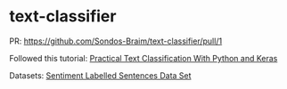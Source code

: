 # text-classifier
PR:
https://github.com/Sondos-Braim/text-classifier/pull/1

Followed this tutorial: [Practical Text Classification With Python and Keras](https://realpython.com/python-keras-text-classification/)

Datasets: [Sentiment Labelled Sentences Data Set](https://archive.ics.uci.edu/ml/datasets/Sentiment+Labelled+Sentences)
